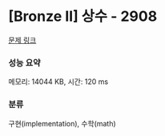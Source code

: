 # [Bronze II] 상수 - 2908 

[문제 링크](https://www.acmicpc.net/problem/2908) 

### 성능 요약

메모리: 14044 KB, 시간: 120 ms

### 분류

구현(implementation), 수학(math)

